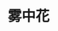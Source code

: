 ---
title: 雾中花
description: 我对人生和世界的思考
image: "flower-in-the-mist.webq"

# Badge style
style:
    background: "#788cac"
    color: "#fff"
---